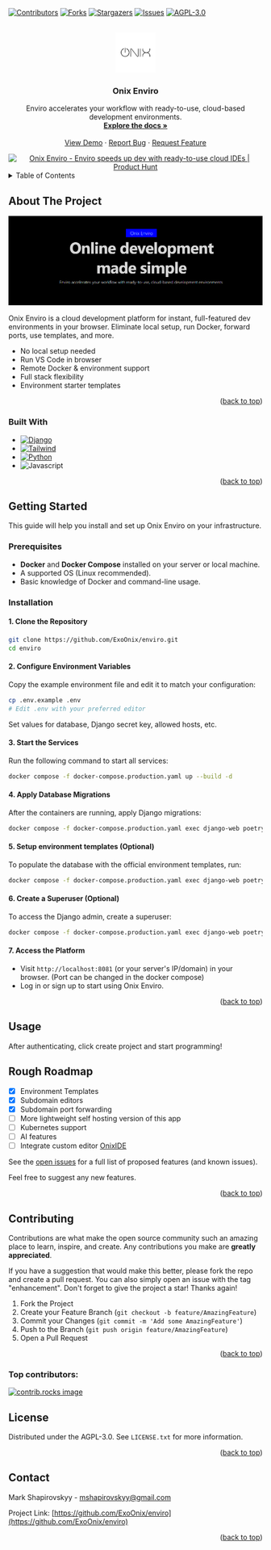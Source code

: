 <a id="readme-top"></a>

[![Contributors][contributors-shield]][contributors-url]
[![Forks][forks-shield]][forks-url]
[![Stargazers][stars-shield]][stars-url]
[![Issues][issues-shield]][issues-url]
[![AGPL-3.0][license-shield]][license-url]
<!-- [![LinkedIn][linkedin-shield]][linkedin-url] -->



<!-- PROJECT LOGO -->
<br />
<div align="center">
  <a href="https://github.com/ExoOnix/enviro">
    <img src="images/logo.png" alt="Logo" width="80" height="80">
  </a>

<h3 align="center">Onix Enviro</h3>

  <p align="center">
    Enviro accelerates your workflow with ready-to-use, cloud-based development environments.
    <br />
    <a href="https://docs.onixtech.org/"><strong>Explore the docs »</strong></a>
    <br />
    <br />
    <a href="https://onixtech.org/">View Demo</a>
    &middot;
    <a href="https://github.com/ExoOnix/enviro/issues/new?labels=bug&template=bug_report.md">Report Bug</a>
    &middot;
    <a href="https://github.com/ExoOnix/enviro/issues/new?labels=enhancement&template=feature_request.md">Request Feature</a>
  </p>
</div>

<center>
  <a href="https://www.producthunt.com/products/onix-enviro?embed=true&utm_source=badge-featured&utm_medium=badge&utm_source=badge-onix&#0045;enviro" target="_blank"><img src="https://api.producthunt.com/widgets/embed-image/v1/featured.svg?post_id=999526&theme=neutral&t=1753905813790" alt="Onix&#0032;Enviro - Enviro&#0032;speeds&#0032;up&#0032;dev&#0032;with&#0032;ready&#0045;to&#0045;use&#0032;cloud&#0032;IDEs | Product Hunt" style="width: 250px; height: 54px;" width="250" height="54" /></a>
</center>

<!-- TABLE OF CONTENTS -->
<details>
  <summary>Table of Contents</summary>
  <ol>
    <li>
      <a href="#about-the-project">About The Project</a>
      <ul>
        <li><a href="#built-with">Built With</a></li>
      </ul>
    </li>
    <li>
      <a href="#getting-started">Getting Started</a>
      <ul>
        <li><a href="#prerequisites">Prerequisites</a></li>
        <li><a href="#installation">Installation</a></li>
      </ul>
    </li>
    <li><a href="#usage">Usage</a></li>
    <li><a href="#roadmap">Roadmap</a></li>
    <li><a href="#contributing">Contributing</a></li>
    <li><a href="#license">License</a></li>
    <li><a href="#contact">Contact</a></li>
  </ol>
</details>



<!-- ABOUT THE PROJECT -->
## About The Project

[![Product Name Screen Shot][product-screenshot]](https://example.com)

Onix Enviro is a cloud development platform for instant, full-featured dev environments in your browser. Eliminate local setup, run Docker, forward ports, use templates, and more.

- No local setup needed
- Run VS Code in browser
- Remote Docker & environment support
- Full stack flexibility
- Environment starter templates

<p align="right">(<a href="#readme-top">back to top</a>)</p>



### Built With

* [![Django][Django.org]][Django-url]
* [![Tailwind][Tailwindcss.com]][Tailwindcss-url]
* [![Python][Python.org]][Python-url]
* ![Javascript]

<p align="right">(<a href="#readme-top">back to top</a>)</p>



<!-- GETTING STARTED -->
## Getting Started

This guide will help you install and set up Onix Enviro on your infrastructure.

### Prerequisites

- **Docker** and **Docker Compose** installed on your server or local machine.
- A supported OS (Linux recommended).
- Basic knowledge of Docker and command-line usage.

### Installation

#### 1. Clone the Repository

```sh
git clone https://github.com/ExoOnix/enviro.git
cd enviro
```

#### 2. Configure Environment Variables

Copy the example environment file and edit it to match your configuration:

```sh
cp .env.example .env
# Edit .env with your preferred editor
```

Set values for database, Django secret key, allowed hosts, etc.


#### 3. Start the Services

Run the following command to start all services:

```sh
docker compose -f docker-compose.production.yaml up --build -d
```

#### 4. Apply Database Migrations

After the containers are running, apply Django migrations:

```sh
docker compose -f docker-compose.production.yaml exec django-web poetry run python manage.py migrate
```

#### 5. Setup environment templates (Optional)

To populate the database with the official environment templates, run:

```sh
docker compose -f docker-compose.production.yaml exec django-web poetry run python manage.py loaddata apps/env_manager/fixtures/templates.json
```

#### 6. Create a Superuser (Optional)

To access the Django admin, create a superuser:

```sh
docker compose -f docker-compose.production.yaml exec django-web poetry run python manage.py createsuperuser
```

#### 7. Access the Platform

- Visit `http://localhost:8081` (or your server's IP/domain) in your browser. (Port can be changed in the docker compose)
- Log in or sign up to start using Onix Enviro.

<p align="right">(<a href="#readme-top">back to top</a>)</p>



<!-- USAGE EXAMPLES -->
## Usage

After authenticating, click create project and start programming!


<!-- ROADMAP -->
## Rough Roadmap
- [x] Environment Templates
- [x] Subdomain editors
- [x] Subdomain port forwarding
- [ ] More lightweight self hosting version of this app
- [ ] Kubernetes support
- [ ] AI features
- [ ] Integrate custom editor [OnixIDE](https://github.com/ExoOnix/OnixIDE)

See the [open issues](https://github.com/ExoOnix/enviro/issues) for a full list of proposed features (and known issues).

Feel free to suggest any new features.

<p align="right">(<a href="#readme-top">back to top</a>)</p>



<!-- CONTRIBUTING -->
## Contributing

Contributions are what make the open source community such an amazing place to learn, inspire, and create. Any contributions you make are **greatly appreciated**.

If you have a suggestion that would make this better, please fork the repo and create a pull request. You can also simply open an issue with the tag "enhancement".
Don't forget to give the project a star! Thanks again!

1. Fork the Project
2. Create your Feature Branch (`git checkout -b feature/AmazingFeature`)
3. Commit your Changes (`git commit -m 'Add some AmazingFeature'`)
4. Push to the Branch (`git push origin feature/AmazingFeature`)
5. Open a Pull Request

<p align="right">(<a href="#readme-top">back to top</a>)</p>

### Top contributors:

<a href="https://github.com/ExoOnix/enviro/graphs/contributors">
  <img src="https://contrib.rocks/image?repo=ExoOnix/enviro" alt="contrib.rocks image" />
</a>



<!-- LICENSE -->
## License

Distributed under the AGPL-3.0. See `LICENSE.txt` for more information.

<p align="right">(<a href="#readme-top">back to top</a>)</p>



<!-- CONTACT -->
## Contact

Mark Shapirovskyy - mshapirovskyy@gmail.com

Project Link: [https://github.com/ExoOnix/enviro](https://github.com/ExoOnix/enviro)

<p align="right">(<a href="#readme-top">back to top</a>)</p>


<!-- MARKDOWN LINKS & IMAGES -->
<!-- https://www.markdownguide.org/basic-syntax/#reference-style-links -->
[contributors-shield]: https://img.shields.io/github/contributors/ExoOnix/enviro.svg?style=for-the-badge
[contributors-url]: https://github.com/ExoOnix/enviro/graphs/contributors
[forks-shield]: https://img.shields.io/github/forks/ExoOnix/enviro.svg?style=for-the-badge
[forks-url]: https://github.com/ExoOnix/enviro/network/members
[stars-shield]: https://img.shields.io/github/stars/ExoOnix/enviro.svg?style=for-the-badge
[stars-url]: https://github.com/ExoOnix/enviro/stargazers
[issues-shield]: https://img.shields.io/github/issues/ExoOnix/enviro.svg?style=for-the-badge
[issues-url]: https://github.com/ExoOnix/enviro/issues
[license-shield]: https://img.shields.io/github/license/ExoOnix/enviro.svg?style=for-the-badge
[license-url]: https://github.com/ExoOnix/enviro/blob/main/LICENSE
[linkedin-shield]: https://img.shields.io/badge/-LinkedIn-black.svg?style=for-the-badge&logo=linkedin&colorB=555
[linkedin-url]: http://linkedin.com/in/mark-shapirovskyy
[product-screenshot]: images/screenshot.png
[Next.js]: https://img.shields.io/badge/next.js-000000?style=for-the-badge&logo=nextdotjs&logoColor=white
[Next-url]: https://nextjs.org/
[React.js]: https://img.shields.io/badge/React-20232A?style=for-the-badge&logo=react&logoColor=61DAFB
[React-url]: https://reactjs.org/
[Vue.js]: https://img.shields.io/badge/Vue.js-35495E?style=for-the-badge&logo=vuedotjs&logoColor=4FC08D
[Vue-url]: https://vuejs.org/
[Angular.io]: https://img.shields.io/badge/Angular-DD0031?style=for-the-badge&logo=angular&logoColor=white
[Angular-url]: https://angular.io/
[Svelte.dev]: https://img.shields.io/badge/Svelte-4A4A55?style=for-the-badge&logo=svelte&logoColor=FF3E00
[Svelte-url]: https://svelte.dev/
[Laravel.com]: https://img.shields.io/badge/Laravel-FF2D20?style=for-the-badge&logo=laravel&logoColor=white
[Laravel-url]: https://laravel.com
[Bootstrap.com]: https://img.shields.io/badge/Bootstrap-563D7C?style=for-the-badge&logo=bootstrap&logoColor=white
[Bootstrap-url]: https://getbootstrap.com
[JQuery.com]: https://img.shields.io/badge/jQuery-0769AD?style=for-the-badge&logo=jquery&logoColor=white
[JQuery-url]: https://jquery.com 
[Django.org]: https://img.shields.io/badge/django-51be95?style=for-the-badge&logo=django&logoColor=white
[Django-url]: https://www.djangoproject.com/
[Tailwindcss.com]: https://img.shields.io/badge/tailwind-00bcff?style=for-the-badge&logo=tailwindcss&logoColor=white
[Tailwindcss-url]: https://tailwindcss.com
[Python.org]: https://img.shields.io/badge/python-28557b?style=for-the-badge&logo=python&logoColor=white
[Python-url]: https://www.python.org/
[Javascript]: https://img.shields.io/badge/javascript-fcdc00?style=for-the-badge&logo=javascript&logoColor=black
